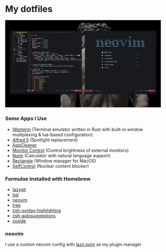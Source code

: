# My dotfiles
![Example Config](example.png)

### Some Apps I Use
- [Wezterm](https://github.com/wez/wezterm) (Terminal emulator written in Rust with built-in window mulitplexing & lua-based configuration)
- [Alfred 5](https://www.alfredapp.com/) (Spotlight replacement)
- [AppCleaner](https://freemacsoft.net/appcleaner/)
- [Monitor Control](https://github.com/MonitorControl/MonitorControl) (Control brightness of external monitors)
- [Numi](https://numi.app/) (Calculator with natural language support)
- [Rectangle](https://rectangleapp.com/) (Window manager for MacOS)
- [SelfControl](https://selfcontrolapp.com/) (Nuclear content blocker)

### Formulae Installed with Homebrew
- [lazygit](https://formulae.brew.sh/formula/lazygit)
- [lsd](https://formulae.brew.sh/formula/lsd)
- [neovim](https://formulae.brew.sh/formula/neovim)
- [tree](https://formulae.brew.sh/formula/tree)
- [zsh-syntax-highlighting](https://formulae.brew.sh/formula/zsh-syntax-highlighting)
- [zsh-autosuggestions](https://formulae.brew.sh/formula/zsh-autosuggestions)
- [zoxide](https://github.com/ajeetdsouza/zoxide)
  
### neovim
I use a custom neovim config with [lazy.nvim](https://github.com/folke/lazy.nvim) as my plugin manager

